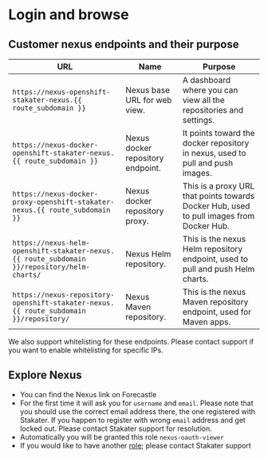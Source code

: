 # Login and browse

## Customer nexus endpoints and their purpose

| URL | Name | Purpose |
|---|---|---|
| `https://nexus-openshift-stakater-nexus.{{ route_subdomain }}` | Nexus base URL for web view. | A dashboard where you can view all the repositories and settings. |
| `https://nexus-docker-openshift-stakater-nexus.{{ route_subdomain }}` | Nexus docker repository endpoint. | It points toward the docker repository in nexus, used to pull and push images. |
| `https://nexus-docker-proxy-openshift-stakater-nexus.{{ route_subdomain }}` | Nexus docker repository proxy. | This is a proxy URL that points towards Docker Hub, used to pull images from Docker Hub. |
| `https://nexus-helm-openshift-stakater-nexus.{{ route_subdomain }}/repository/helm-charts/` | Nexus Helm repository. | This is the nexus Helm repository endpoint, used to pull and push Helm charts. |
| `https://nexus-repository-openshift-stakater-nexus.{{ route_subdomain }}/repository/` | Nexus Maven repository. | This is the nexus Maven repository endpoint, used for Maven apps. |

We also support whitelisting for these endpoints. Please contact support if you want to enable whitelisting for specific IPs.

## Explore Nexus

- You can find the Nexus link on Forecastle
- For the first time it will ask you for `username` and `email`. Please note that you should use the correct email address there, the one registered with Stakater. If you happen to register with wrong `email` address and get locked out. Please contact Stakater support for resolution.
- Automatically you will be granted this role `nexus-oauth-viewer`
- If you would like to have another [role](../explanation/permissions.md); please contact Stakater support
